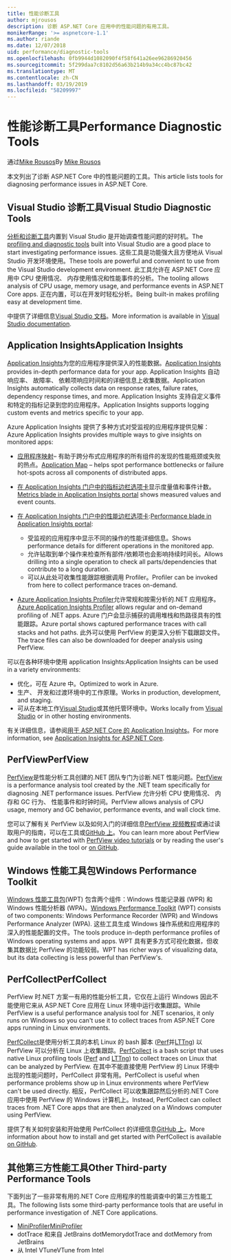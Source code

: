 ```yaml
---
title: 性能诊断工具
author: mjrousos
description: 诊断 ASP.NET Core 应用中的性能问题的有用工具。
monikerRange: '>= aspnetcore-1.1'
ms.author: riande
ms.date: 12/07/2018
uid: performance/diagnostic-tools
ms.openlocfilehash: 0fb9944d1082090f4f58f641a26ee96286920456
ms.sourcegitcommit: 5f299daa7c8102d56a63b214b9a34cc4bc87bc42
ms.translationtype: MT
ms.contentlocale: zh-CN
ms.lasthandoff: 03/19/2019
ms.locfileid: "58209997"
---
```

# <a name="performance-diagnostic-tools"></a><span data-ttu-id="67039-103">性能诊断工具</span><span class="sxs-lookup"><span data-stu-id="67039-103">Performance Diagnostic Tools</span></span>

<span data-ttu-id="67039-104">通过[Mike Rousos](https://github.com/mjrousos)</span><span class="sxs-lookup"><span data-stu-id="67039-104">By [Mike Rousos](https://github.com/mjrousos)</span></span>

<span data-ttu-id="67039-105">本文列出了诊断 ASP.NET Core 中的性能问题的工具。</span><span class="sxs-lookup"><span data-stu-id="67039-105">This article lists tools for diagnosing performance issues in ASP.NET Core.</span></span>

## <a name="visual-studio-diagnostic-tools"></a><span data-ttu-id="67039-106">Visual Studio 诊断工具</span><span class="sxs-lookup"><span data-stu-id="67039-106">Visual Studio Diagnostic Tools</span></span>

<span data-ttu-id="67039-107">[分析和诊断工具](/visualstudio/profiling)内置到 Visual Studio 是开始调查性能问题的好时机。</span><span class="sxs-lookup"><span data-stu-id="67039-107">The [profiling and diagnostic tools](/visualstudio/profiling) built into Visual Studio are a good place to start investigating performance issues.</span></span> <span data-ttu-id="67039-108">这些工具是功能强大且方便地从 Visual Studio 开发环境使用。</span><span class="sxs-lookup"><span data-stu-id="67039-108">These tools are powerful and convenient to use from the Visual Studio development environment.</span></span> <span data-ttu-id="67039-109">此工具允许在 ASP.NET Core 应用中 CPU 使用情况、 内存使用情况和性能事件的分析。</span><span class="sxs-lookup"><span data-stu-id="67039-109">The tooling allows analysis of CPU usage, memory usage, and performance events in ASP.NET Core apps.</span></span> <span data-ttu-id="67039-110">正在内置，可以在开发时轻松分析。</span><span class="sxs-lookup"><span data-stu-id="67039-110">Being built-in makes profiling easy at development time.</span></span>

<span data-ttu-id="67039-111">中提供了详细信息[Visual Studio 文档](/visualstudio/profiling/profiling-overview)。</span><span class="sxs-lookup"><span data-stu-id="67039-111">More information is available in [Visual Studio documentation](/visualstudio/profiling/profiling-overview).</span></span>

## <a name="application-insights"></a><span data-ttu-id="67039-112">Application Insights</span><span class="sxs-lookup"><span data-stu-id="67039-112">Application Insights</span></span>

<span data-ttu-id="67039-113">[Application Insights](/azure/application-insights/app-insights-overview)为您的应用程序提供深入的性能数据。</span><span class="sxs-lookup"><span data-stu-id="67039-113">[Application Insights](/azure/application-insights/app-insights-overview) provides in-depth performance data for your app.</span></span> <span data-ttu-id="67039-114">Application Insights 自动响应率、 故障率、 依赖项响应时间和的详细信息上收集数据。</span><span class="sxs-lookup"><span data-stu-id="67039-114">Application Insights automatically collects data on response rates, failure rates, dependency response times, and more.</span></span> <span data-ttu-id="67039-115">Application Insights 支持自定义事件和特定的指标记录到您的应用程序。</span><span class="sxs-lookup"><span data-stu-id="67039-115">Application Insights supports logging custom events and metrics specific to your app.</span></span>

<span data-ttu-id="67039-116">Azure Application Insights 提供了多种方式对受监视的应用程序提供见解：</span><span class="sxs-lookup"><span data-stu-id="67039-116">Azure Application Insights provides multiple ways to give insights on monitored apps:</span></span>

- <span data-ttu-id="67039-117">[应用程序映射](/azure/application-insights/app-insights-app-map)– 有助于跨分布式应用程序的所有组件的发现的性能瓶颈或失败的热点。</span><span class="sxs-lookup"><span data-stu-id="67039-117">[Application Map](/azure/application-insights/app-insights-app-map) – helps spot performance bottlenecks or failure hot-spots across all components of distributed apps.</span></span>
- <span data-ttu-id="67039-118">[在 Application Insights 门户中的指标边栏选项卡](/azure/application-insights/app-insights-metrics-explorer?toc=/azure/azure-monitor/toc.json)显示度量值和事件计数。</span><span class="sxs-lookup"><span data-stu-id="67039-118">[Metrics blade in Application Insights portal](/azure/application-insights/app-insights-metrics-explorer?toc=/azure/azure-monitor/toc.json) shows measured values and event counts.</span></span>
- <span data-ttu-id="67039-119">[在 Application Insights 门户中的性能边栏选项卡](/azure/application-insights/app-insights-tutorial-performance):</span><span class="sxs-lookup"><span data-stu-id="67039-119">[Performance blade in Application Insights portal](/azure/application-insights/app-insights-tutorial-performance):</span></span>

  - <span data-ttu-id="67039-120">受监视的应用程序中显示不同的操作的性能详细信息。</span><span class="sxs-lookup"><span data-stu-id="67039-120">Shows performance details for different operations in the monitored app.</span></span>
  - <span data-ttu-id="67039-121">允许钻取到单个操作来检查所有部件/依赖项也会影响持续时间长。</span><span class="sxs-lookup"><span data-stu-id="67039-121">Allows drilling into a single operation to check all parts/dependencies that contribute to a long duration.</span></span>
  - <span data-ttu-id="67039-122">可以从此处可收集性能跟踪根据调用 Profiler。</span><span class="sxs-lookup"><span data-stu-id="67039-122">Profiler can be invoked from here to collect performance traces on-demand.</span></span>

- <span data-ttu-id="67039-123">[Azure Application Insights Profiler](/azure/azure-monitor/app/profiler)允许常规和按需分析的.NET 应用程序。</span><span class="sxs-lookup"><span data-stu-id="67039-123">[Azure Application Insights Profiler](/azure/azure-monitor/app/profiler) allows regular and on-demand profiling of .NET apps.</span></span>  <span data-ttu-id="67039-124">Azure 门户会显示捕获的调用堆栈和热路径具有的性能跟踪。</span><span class="sxs-lookup"><span data-stu-id="67039-124">Azure portal shows captured performance traces with call stacks and hot paths.</span></span> <span data-ttu-id="67039-125">此外可以使用 PerfView 的更深入分析下载跟踪文件。</span><span class="sxs-lookup"><span data-stu-id="67039-125">The trace files can also be downloaded for deeper analysis using PerfView.</span></span>

<span data-ttu-id="67039-126">可以在各种环境中使用 application Insights:</span><span class="sxs-lookup"><span data-stu-id="67039-126">Application Insights can be used in a variety environments:</span></span>

- <span data-ttu-id="67039-127">优化，可在 Azure 中。</span><span class="sxs-lookup"><span data-stu-id="67039-127">Optimized to work in Azure.</span></span>
- <span data-ttu-id="67039-128">生产、 开发和过渡环境中的工作原理。</span><span class="sxs-lookup"><span data-stu-id="67039-128">Works in production, development, and staging.</span></span>
- <span data-ttu-id="67039-129">可从在本地工作[Visual Studio](/azure/application-insights/app-insights-visual-studio)或其他托管环境中。</span><span class="sxs-lookup"><span data-stu-id="67039-129">Works locally from [Visual Studio](/azure/application-insights/app-insights-visual-studio) or in other hosting environments.</span></span>

<span data-ttu-id="67039-130">有关详细信息，请参阅[用于 ASP.NET Core 的 Application Insights](/azure/application-insights/app-insights-asp-net-core)。</span><span class="sxs-lookup"><span data-stu-id="67039-130">For more information, see [Application Insights for ASP.NET Core](/azure/application-insights/app-insights-asp-net-core).</span></span>

## <a name="perfview"></a><span data-ttu-id="67039-131">PerfView</span><span class="sxs-lookup"><span data-stu-id="67039-131">PerfView</span></span>

<span data-ttu-id="67039-132">[PerfView](https://github.com/Microsoft/perfview)是性能分析工具创建的.NET 团队专门为诊断.NET 性能问题。</span><span class="sxs-lookup"><span data-stu-id="67039-132">[PerfView](https://github.com/Microsoft/perfview) is a performance analysis tool created by the .NET team specifically for diagnosing .NET performance issues.</span></span> <span data-ttu-id="67039-133">PerfView 允许分析 CPU 使用情况、 内存和 GC 行为、 性能事件和时钟时间。</span><span class="sxs-lookup"><span data-stu-id="67039-133">PerfView allows analysis of CPU usage, memory and GC behavior, performance events, and wall clock time.</span></span>

<span data-ttu-id="67039-134">您可以了解有关 PerfView 以及如何入门的详细信息[PerfView 视频教程](http://channel9.msdn.com/Series/PerfView-Tutorial)或通过读取用户的指南，可以在工具或[GitHub 上](https://github.com/Microsoft/perfview)。</span><span class="sxs-lookup"><span data-stu-id="67039-134">You can learn more about PerfView and how to get started with [PerfView video tutorials](http://channel9.msdn.com/Series/PerfView-Tutorial) or by reading the user's guide available in the tool or [on GitHub](https://github.com/Microsoft/perfview).</span></span>

## <a name="windows-performance-toolkit"></a><span data-ttu-id="67039-135">Windows 性能工具包</span><span class="sxs-lookup"><span data-stu-id="67039-135">Windows Performance Toolkit</span></span>

<span data-ttu-id="67039-136">[Windows 性能工具包](/windows-hardware/test/wpt/)(WPT) 包含两个组件：Windows 性能记录器 (WPR) 和 Windows 性能分析器 (WPA)。</span><span class="sxs-lookup"><span data-stu-id="67039-136">[Windows Performance Toolkit](/windows-hardware/test/wpt/) (WPT) consists of two components: Windows Performance Recorder (WPR) and Windows Performance Analyzer (WPA).</span></span> <span data-ttu-id="67039-137">这些工具生成 Windows 操作系统和应用程序的深入的性能配置的文件。</span><span class="sxs-lookup"><span data-stu-id="67039-137">The tools produce in-depth performance profiles of Windows operating systems and apps.</span></span> <span data-ttu-id="67039-138">WPT 具有更多方式可视化数据，但收集其数据比 PerfView 的功能较弱。</span><span class="sxs-lookup"><span data-stu-id="67039-138">WPT has richer ways of visualizing data, but its data collecting is less powerful than PerfView's.</span></span>

## <a name="perfcollect"></a><span data-ttu-id="67039-139">PerfCollect</span><span class="sxs-lookup"><span data-stu-id="67039-139">PerfCollect</span></span>

<span data-ttu-id="67039-140">PerfView 时.NET 方案一有用的性能分析工具，它仅在上运行 Windows 因此不能使用它来从 ASP.NET Core 应用在 Linux 环境中运行收集跟踪。</span><span class="sxs-lookup"><span data-stu-id="67039-140">While PerfView is a useful performance analysis tool for .NET scenarios, it only runs on Windows so you can't use it to collect traces from ASP.NET Core apps running in Linux environments.</span></span>

<span data-ttu-id="67039-141">[PerfCollect](https://github.com/dotnet/coreclr/blob/master/Documentation/project-docs/linux-performance-tracing.md)是使用分析工具的本机 Linux 的 bash 脚本 ([Perf](https://perf.wiki.kernel.org/index.php/Main_Page)并[LTTng](https://lttng.org/)) 以 PerfView 可以分析在 Linux 上收集跟踪。</span><span class="sxs-lookup"><span data-stu-id="67039-141">[PerfCollect](https://github.com/dotnet/coreclr/blob/master/Documentation/project-docs/linux-performance-tracing.md) is a bash script that uses native Linux profiling tools ([Perf](https://perf.wiki.kernel.org/index.php/Main_Page) and [LTTng](https://lttng.org/)) to collect traces on Linux that can be analyzed by PerfView.</span></span> <span data-ttu-id="67039-142">在其中不能直接使用 PerfView 的 Linux 环境中出现的性能问题时，PerfCollect 非常有用。</span><span class="sxs-lookup"><span data-stu-id="67039-142">PerfCollect is useful when performance problems show up in Linux environments where PerfView can't be used directly.</span></span> <span data-ttu-id="67039-143">相反，PerfCollect 可以收集跟踪然后分析的.NET Core 应用中使用 PerfView 的 Windows 计算机上。</span><span class="sxs-lookup"><span data-stu-id="67039-143">Instead, PerfCollect can collect traces from .NET Core apps that are then analyzed on a Windows computer using PerfView.</span></span>

<span data-ttu-id="67039-144">提供了有关如何安装和开始使用 PerfCollect 的详细信息[GitHub 上](https://github.com/dotnet/coreclr/blob/master/Documentation/project-docs/linux-performance-tracing.md)。</span><span class="sxs-lookup"><span data-stu-id="67039-144">More information about how to install and get started with PerfCollect is available [on GitHub](https://github.com/dotnet/coreclr/blob/master/Documentation/project-docs/linux-performance-tracing.md).</span></span>

## <a name="other-third-party-performance-tools"></a><span data-ttu-id="67039-145">其他第三方性能工具</span><span class="sxs-lookup"><span data-stu-id="67039-145">Other Third-party Performance Tools</span></span>

<span data-ttu-id="67039-146">下面列出了一些非常有用的.NET Core 应用程序的性能调查中的第三方性能工具。</span><span class="sxs-lookup"><span data-stu-id="67039-146">The following lists some third-party performance tools that are useful in performance investigation of .NET Core applications.</span></span>

- [<span data-ttu-id="67039-147">MiniProfiler</span><span class="sxs-lookup"><span data-stu-id="67039-147">MiniProfiler</span></span>](https://miniprofiler.com/)
- <span data-ttu-id="67039-148">dotTrace 和来自 JetBrains dotMemory</span><span class="sxs-lookup"><span data-stu-id="67039-148">dotTrace and dotMemory from JetBrains</span></span>
- <span data-ttu-id="67039-149">从 Intel VTune</span><span class="sxs-lookup"><span data-stu-id="67039-149">VTune from Intel</span></span>
